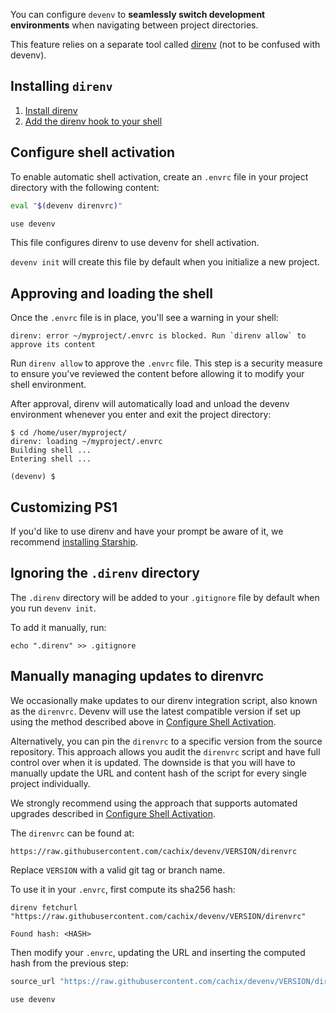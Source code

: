 You can configure ``devenv`` to **seamlessly switch development environments** when navigating between project directories.

This feature relies on a separate tool called [direnv](https://direnv.net) (not to be confused with devenv).

## Installing ``direnv``

1. [Install direnv](https://direnv.net/docs/installation.html#from-system-packages)
2. [Add the direnv hook to your shell](https://direnv.net/docs/hook.html)

## Configure shell activation

To enable automatic shell activation, create an `.envrc` file in your project directory with the following content:

```bash
eval "$(devenv direnvrc)"

use devenv
```

This file configures direnv to use devenv for shell activation.

`devenv init` will create this file by default when you initialize a new project.

## Approving and loading the shell

Once the `.envrc` file is in place, you'll see a warning in your shell:

```
direnv: error ~/myproject/.envrc is blocked. Run `direnv allow` to approve its content
```

Run `direnv allow` to approve the `.envrc` file. This step is a security measure to ensure you've reviewed the content before allowing it to modify your shell environment.

After approval, direnv will automatically load and unload the devenv environment whenever you enter and exit the project directory:

```shell-session
$ cd /home/user/myproject/
direnv: loading ~/myproject/.envrc
Building shell ...
Entering shell ...

(devenv) $
```

## Customizing PS1

If you'd like to use direnv and have your prompt be aware of it,
we recommend [installing Starship](https://starship.rs/guide/).

## Ignoring the `.direnv` directory

The `.direnv` directory will be added to your `.gitignore` file by default when you run `devenv init`.

To add it manually, run:

```shell-session
echo ".direnv" >> .gitignore
```

## Manually managing updates to direnvrc

We occasionally make updates to our direnv integration script, also known as the `direnvrc`.
Devenv will use the latest compatible version if set up using the method described above in [Configure Shell Activation](#configure-shell-activation).

Alternatively, you can pin the `direnvrc` to a specific version from the source repository.
This approach allows you audit the `direnvrc` script and have full control over when it is updated.
The downside is that you will have to manually update the URL and content hash of the script for every single project individually.

We strongly recommend using the approach that supports automated upgrades described in [Configure Shell Activation](#configure-shell-activation).

The `direnvrc` can be found at:

```text
https://raw.githubusercontent.com/cachix/devenv/VERSION/direnvrc
```

Replace `VERSION` with a valid git tag or branch name.

To use it in your `.envrc`, first compute its sha256 hash:

```shell-session
direnv fetchurl "https://raw.githubusercontent.com/cachix/devenv/VERSION/direnvrc"
```
```shell-session
Found hash: <HASH>
```

Then modify your `.envrc`, updating the URL and inserting the computed hash from the previous step:

```bash
source_url "https://raw.githubusercontent.com/cachix/devenv/VERSION/direnvrc" "<HASH>"

use devenv
```
